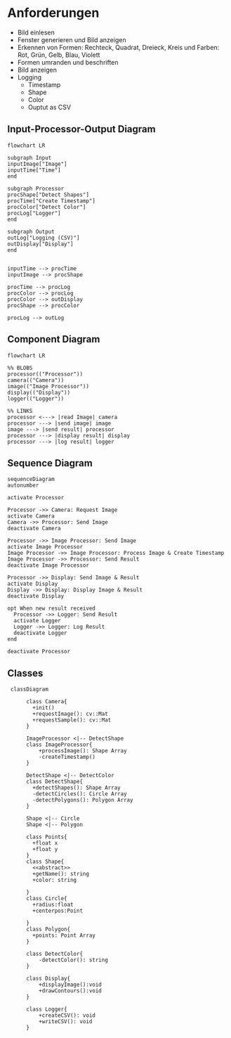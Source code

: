 
# Anforderungen
- Bild einlesen
- Fenster generieren und Bild anzeigen
- Erkennen von Formen: Rechteck, Quadrat, Dreieck, Kreis und Farben:  Rot, Grün, Gelb, Blau, Violett
- Formen umranden und beschriften
- Bild anzeigen
- Logging
  - Timestamp
  - Shape
  - Color
  - Ouptut as CSV

## Input-Processor-Output Diagram
```mermaid
flowchart LR

subgraph Input
inputImage["Image"]
inputTime["Time"]
end

subgraph Processor
procShape["Detect Shapes"]
procTime["Create Timestamp"]
procColor["Detect Color"]
procLog["Logger"]
end

subgraph Output 
outLog["Logging (CSV)"]
outDisplay["Display"]
end


inputTime --> procTime
inputImage --> procShape

procTime --> procLog
procColor --> procLog
procColor --> outDisplay
procShape --> procColor

procLog --> outLog
```

## Component Diagram

```mermaid
flowchart LR

%% BLOBS
processor(("Processor"))
camera(("Camera"))
image(("Image Processor"))
display(("Display"))
logger(("Logger"))

%% LINKS
processor <---> |read Image| camera
processor ---> |send image| image
image ---> |send result| processor
processor ---> |display result| display
processor ---> |log result| logger

```

## Sequence Diagram
```mermaid
sequenceDiagram
autonumber

activate Processor

Processor ->> Camera: Request Image
activate Camera
Camera ->> Processor: Send Image
deactivate Camera

Processor ->> Image Processor: Send Image
activate Image Processor
Image Processor ->> Image Processor: Process Image & Create Timestamp
Image Processor ->> Processor: Send Result
deactivate Image Processor

Processor ->> Display: Send Image & Result
activate Display
Display ->> Display: Display Image & Result
deactivate Display

opt When new result received
  Processor ->> Logger: Send Result
  activate Logger
  Logger ->> Logger: Log Result
  deactivate Logger
end

deactivate Processor
```

## Classes
```mermaid
 classDiagram

      class Camera{
        +init()
        +requestImage(): cv::Mat
        +requestSample(): cv::Mat
      }

      ImageProcessor <|-- DetectShape
      class ImageProcessor{
          +processImage(): Shape Array
          -createTimestamp()
      }

      DetectShape <|-- DetectColor
      class DetectShape{
        +detectShapes(): Shape Array
        -detectCircles(): Circle Array
        -detectPolygons(): Polygon Array
      }

      Shape <|-- Circle
      Shape <|-- Polygon

      class Points{
        +float x
        +float y
      }
      class Shape{
        <<abstract>>
        +getName(): string
        +color: string

      }
      class Circle{
        +radius:float
        +centerpos:Point

      }
      class Polygon{
        +points: Point Array
      }

      class DetectColor{
          -detectColor(): string
      }

      class Display{
          +displayImage():void
          +drawContours():void
      }

      class Logger{
          +createCSV(): void
          +writeCSV(): void
      }

```